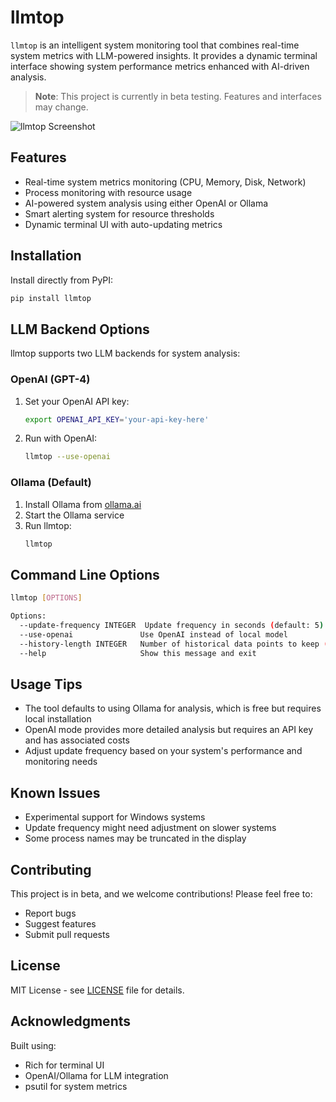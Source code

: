 # llmtop

`llmtop` is an intelligent system monitoring tool that combines real-time system metrics with LLM-powered insights. It provides a dynamic terminal interface showing system performance metrics enhanced with AI-driven analysis.

> **Note**: This project is currently in beta testing. Features and interfaces may change.

![llmtop Screenshot](screenshot.png)

## Features

- Real-time system metrics monitoring (CPU, Memory, Disk, Network)
- Process monitoring with resource usage
- AI-powered system analysis using either OpenAI or Ollama
- Smart alerting system for resource thresholds
- Dynamic terminal UI with auto-updating metrics

## Installation

Install directly from PyPI:
```bash
pip install llmtop
```

## LLM Backend Options

llmtop supports two LLM backends for system analysis:

### OpenAI (GPT-4)
1. Set your OpenAI API key:
   ```bash
   export OPENAI_API_KEY='your-api-key-here'
   ```
2. Run with OpenAI:
   ```bash
   llmtop --use-openai
   ```

### Ollama (Default)
1. Install Ollama from [ollama.ai](https://ollama.ai)
2. Start the Ollama service
3. Run llmtop:
   ```bash
   llmtop
   ```

## Command Line Options

```bash
llmtop [OPTIONS]

Options:
  --update-frequency INTEGER  Update frequency in seconds (default: 5)
  --use-openai               Use OpenAI instead of local model
  --history-length INTEGER   Number of historical data points to keep (default: 60)
  --help                     Show this message and exit
```

## Usage Tips

- The tool defaults to using Ollama for analysis, which is free but requires local installation
- OpenAI mode provides more detailed analysis but requires an API key and has associated costs
- Adjust update frequency based on your system's performance and monitoring needs

## Known Issues

- Experimental support for Windows systems
- Update frequency might need adjustment on slower systems
- Some process names may be truncated in the display

## Contributing

This project is in beta, and we welcome contributions! Please feel free to:

- Report bugs
- Suggest features
- Submit pull requests

## License

MIT License - see [LICENSE](LICENSE) file for details.

## Acknowledgments

Built using:
- Rich for terminal UI
- OpenAI/Ollama for LLM integration
- psutil for system metrics
